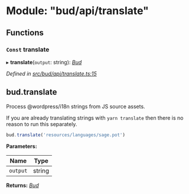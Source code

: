 # Module: "bud/api/translate"

## Functions

### `Const` translate

▸ **translate**(`output`: string): *[Bud](_bud_util_types_.md#bud)*

*Defined in [src/bud/api/translate.ts:15](https://github.com/roots/bud-support/blob/bd00b72/src/bud/api/translate.ts#L15)*

## bud.translate

Process @wordpress/i18n strings from JS source assets.

If you are already translating strings with `yarn translate` then
there is no reason to run this separately.

```js
bud.translate('resources/languages/sage.pot')
```

**Parameters:**

Name | Type |
------ | ------ |
`output` | string |

**Returns:** *[Bud](_bud_util_types_.md#bud)*
